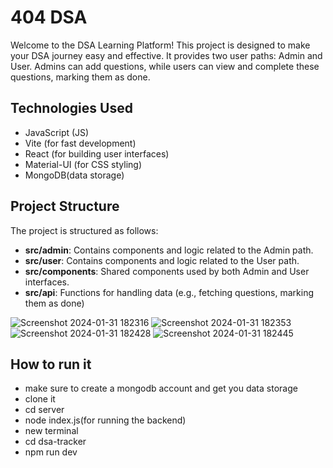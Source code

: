 # 404 DSA

Welcome to the DSA Learning Platform! This project is designed to make your DSA journey easy and effective. It provides two user paths: Admin and User. Admins can add questions, while users can view and complete these questions, marking them as done.

## Technologies Used

- JavaScript (JS)
- Vite (for fast development)
- React (for building user interfaces)
- Material-UI (for CSS styling)
- MongoDB(data storage)


## Project Structure

The project is structured as follows:

- **src/admin**: Contains components and logic related to the Admin path.
- **src/user**: Contains components and logic related to the User path.
- **src/components**: Shared components used by both Admin and User interfaces.
- **src/api**: Functions for handling data (e.g., fetching questions, marking them as done)



![Screenshot 2024-01-31 182316](https://github.com/umeshola/404_DSA/assets/102541415/448af8bf-3532-41c9-9867-381c8ed1de47)
![Screenshot 2024-01-31 182353](https://github.com/umeshola/404_DSA/assets/102541415/ee5b69ae-049f-4ef5-8524-c5bd63b1a5f3)
![Screenshot 2024-01-31 182428](https://github.com/umeshola/404_DSA/assets/102541415/3dda66e8-56aa-4f54-9041-4a7079fa3530)
![Screenshot 2024-01-31 182445](https://github.com/umeshola/404_DSA/assets/102541415/6b6b07c8-ecc8-4e50-bb90-4510474ec7bd)


## How to run it 
- make sure to create a mongodb account and get you data storage
- clone it
- cd server
- node index.js(for running the backend)
- new terminal
- cd dsa-tracker
- npm run dev
  
